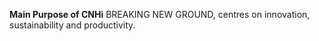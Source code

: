**Main Purpose of CNHi**
BREAKING NEW GROUND, centres on innovation, sustainability and productivity.
